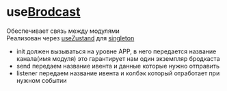 # use[Brodcast](https://developer.mozilla.org/en-US/docs/Web/API/Broadcast_Channel_API)

Обеспечивает связь между модулями  
Реализован через [useZustand](https://www.npmjs.com/package/react-use-zustand?activeTab=readme) для [singleton](https://refactoringguru.cn/ru/design-patterns/singleton)  
* init должен вызываться на уровне APP, в него передается название канала(имя модуля) это гарантирует нам один экземпляр бродкаста  
* send передаем название ивента и данные которые нужно отправить  
* listener передаем название ивента и колбэк который отработает при нужном событии

```jsx

```
